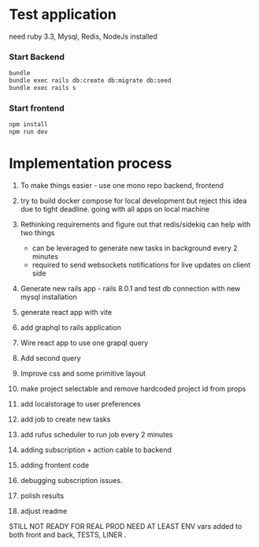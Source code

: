 # Test application

need 
ruby 3.3, Mysql, Redis, NodeJs installed

### Start Backend
```sh
bundle
bundle exec rails db:create db:migrate db:seed
bundle exec rails s
```

### Start frontend
```sh
npm install
npm run dev
```

# Implementation process

1. To make things easier - use one mono repo backend, frontend

2. try to build docker compose for local development but reject this idea due to tight deadline. going with all apps on local machine

3. Rethinking requirements and figure out that redis/sidekiq can help with two things
    - can be leveraged to generate new tasks in background every 2 minutes
    - required to send websockets notifications for live updates on client side

4. Generate new rails app - rails 8.0.1 and test db connection with new mysql installation

5. generate react app with vite
6. add graphql to rails application
7. Wire react app to use one grapql query
8. Add second query
9. Improve css and some primitive layout
10. make project selectable and remove hardcoded project id from props
11. add localstorage to user preferences
12. add job to create new tasks
13. add rufus scheduler to run job every 2 minutes
14. adding subscription + action cable to backend
15. adding frontent code
16. debugging subscription issues.
17. polish results
18. adjust readme

STILL NOT READY FOR REAL PROD NEED AT LEAST ENV vars added to both front and back, TESTS, LINER .
